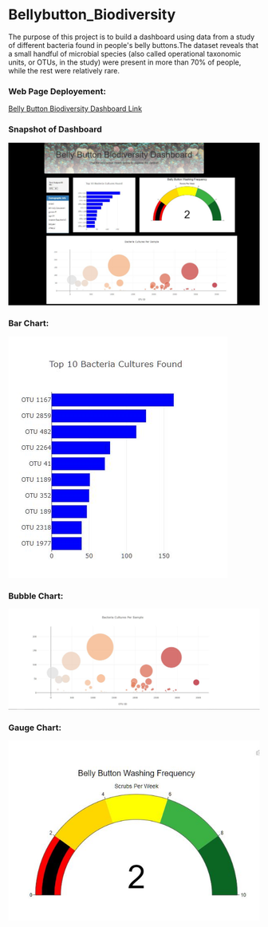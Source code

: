 # Bellybutton_Biodiversity
The purpose of this project is to build a dashboard using data from a study of different bacteria found in people's belly buttons.The dataset reveals that a small handful of microbial species (also called operational taxonomic units, or OTUs, in the study) were present in more than 70% of people, while the rest were relatively rare.

### Web Page Deployement:
[Belly Button Biodiversity Dashboard Link](https://shivam0921.github.io/Bellybutton_Biodiversity/)


### Snapshot of Dashboard
![](https://github.com/shivam0921/Bellybutton_Biodiversity/blob/main/images/Dashboard%20Snapshot.JPG)

### Bar Chart:
![Bar Chart](https://github.com/shivam0921/Bellybutton_Biodiversity/blob/main/images/Bar%20Chart.JPG)

### Bubble Chart:
![Bubble Chart](https://github.com/shivam0921/Bellybutton_Biodiversity/blob/main/images/Bubble%20Chart.JPG)

### Gauge Chart:
![Gauge Chart](https://github.com/shivam0921/Bellybutton_Biodiversity/blob/main/images/Gauge.JPG)
